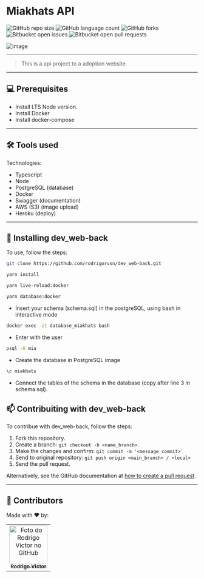 # Miakhats API

<!--- https://shields.io --->

![GitHub repo size](https://img.shields.io/github/repo-size/rodrigorvsn/dev_web-back?style=for-the-badge)
![GitHub language count](https://img.shields.io/github/languages/count/rodrigorvsn/dev_web-back?style=for-the-badge)
![GitHub forks](https://img.shields.io/github/forks/rodrigorvsn/dev_web-back?style=for-the-badge)
![Bitbucket open issues](https://img.shields.io/bitbucket/issues/rodrigorvsn/dev_web-back?style=for-the-badge)
![Bitbucket open pull requests](https://img.shields.io/bitbucket/pr-raw/rodrigorvsn/dev_web-back?style=for-the-badge)

<!--- #################### mudar badges #################### --->

![image](https://user-images.githubusercontent.com/75763403/165654110-a2de08fb-b536-49bf-b6e9-fa9001465d7f.png)

<!--- #################### mudar imagem exemplo #################### --->
___
> This is a api project to a adoption website
___
## 💻 Prerequisites

- Install LTS Node version.
- Install Docker
- Install docker-compose
<!--- #################### mudar pré-requisitos  ####################--->
___
## 🛠 Tools used

Technologies:

- Typescript
- Node
- PostgreSQL (database)
- Docker 
- Swagger (documentation)
- AWS (S3) (image upload)
- Heroku (deploy)

<!--- #################### mudar ferramentas #################### --->
___
## 🚀 Installing dev_web-back

To use, follow the steps:

```bash
git clone https://github.com/rodrigorvsn/dev_web-back.git
```

```bash
yarn install
```

```bash
yarn live-reload:docker
```

```bash
yarn database:docker
```

- Insert your schema (schema.sql) in the postgreSQL, using bash in interactive mode

```bash
docker exec -it database_miakhats bash
```

- Enter with the user

```bash
psql -U mia
```

- Create the database in PostgreSQL image

```bash
\c miakhats
```

- Connect the tables of the schema in the database (copy after line 3 in schema.sql).

## 📫 Contribuiting with dev_web-back

To contribue with dev_web-back, follow the steps:

1. Fork this repository.
2. Create a branch: `git checkout -b <name_branch>`.
3. Make the changes and confirm: `git commit -m '<message_commit>'`
4. Send to original repository: `git push origin <main_branch> / <local>`
5. Send the pull request.

Alternatively, see the GitHub documentation at [how to create a pull request](https://help.github.com/en/github/collaborating-with-issues-and-pull-requests/creating-a-pull-request).
___
## 🤝 Contributors

Made with ❤️ by:

<table>
  <tr>
    <td align="center">
      <a href="#">
        <img src="https://github.com/rodrigorvsn.png" width="100px;" alt="Foto do Rodrigo Victor no GitHub"/><br>
        <sub>
          <b>Rodrigo Victor</b>
        </sub>
      </a>
    </td>
  </tr>
</table>

